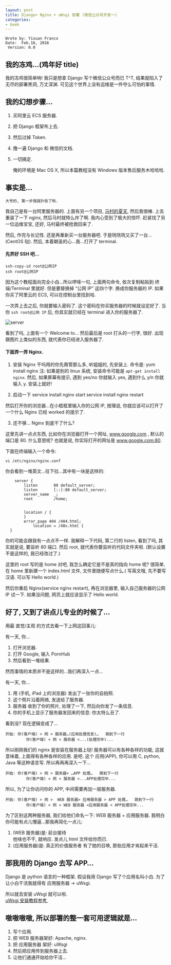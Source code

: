 ```yaml
---
layout: post
title: Django+ Nginx + uWsgi 部署 (微信公众号开发一)
categories:
- Geek
---
```


	Wrote by: Yixuan Franco
	Date:  Feb.16, 2016
	 Version: 0.0


## 我的冻鸡…(鸡年好 title)

我的冻鸡很简单呐! 我只是想拿 Django 写个微信公众号而已 T^T, 结果就陷入了无尽的部署黑洞, 万丈深渊. 可见这个世界上没有运维是一件夺么可怕的事情. 

## 我的幻想步骤…

1. 买阿里云 ECS 服务器. 
2. 把 Django 框架布上去.
3. 然后过掉 Token.
4. 撸一遍 Django 和 微信的文档.
5. 一切搞定. 

	俺的环境是 Mac OS X, 所以本篇教程没有 Windows 版本售后服务木哈哈哈.

## 事实是...

	大爷的, 第一步我就扑街了哟.

我自己是有一台阿里服务器的. 上面有另一个项目, [马村的夏天][1], 然后我很棒. 上去重装了一下 nginx, 然后马村就特么炸了啊. 我内心受到了极大的惊吓. 赶紧找了另一位运维宝宝, 还好, 马村最终被抢救回来了.  

然后, 作完与长记性. 还是再重新买一台服务器吧. 于是咣咣咣又买了一台… (CentOS 哒). 然后, 本着朝圣的心...我…打开了 terminal.

#### 先弄好 SSH 吧...

	ssh-copy-id root@公网IP
	ssh root@公网IP

因为这个教程面向完全小白...所以啰嗦一句, 上面两句命令, 依次复制粘贴到 终端/Terminal 里就好. 但是要替换掉 “公网 IP” 这四个字. 换成你服务器的 IP. 如果你买了阿里云的 ECS, 可以在控制台里找到哈.

一次弄上去之后, 你就要输入密码了. 这个密码在你买服务器的时候就设定好了. 当你 `ssh root@公网 IP` 后, 你其实就已经在 terminal 进入你的服务器了.  

![][image-1]

看到了吗, 上面有一个 Welcome to… 然后最后是 root 打头的一行字, 很好. 出现跟图片上类似的东西, 就代表你已经进入服务器了.

#### 下面弄一弄 Nginx.

1. 安装
Nginx 干吗用的你先甭管那么多, 听姐姐的, 先安装上. 命令是:
	yum install nginx
注: 如果是别的 linux 系统, 安装命令可能是 `apt-get install nginx`. 然后, 如果屏幕有提示, 遇到 yes/no 你就输入 yes, 遇到什么 y/n 你就输入 y. 安装上就好!  

2. 启动一下
	service install nginx start
	service install nginx restart

然后打开你的浏览器…在小框框里输入你的公网 IP, 按理说, 你就应该可以打开了一个什么 Nginx 已经 worked 的提示了. 

3. 还不够…
Nginx 到底干了什么? 

这里先讲一点点东西, 比如你在浏览器打开一个网址,  www.google.com , 默认的端口是 80. 什么意思呢? 也就是说, 你实际打开的网址是 www.google.com:80. 

下面在终端输入一个命令:

	vi /etc/nginx/nginx.conf

你会看到一堆英文…往下拉...其中有一块是这样的:

		server {
	        listen       80 default_server;
	        listen       [::]:80 default_server;
	        server_name  _;
	        root         /home;
	
	
	        location / {
	        }
	        error_page 404 /404.html;
	            location = /40x.html {
	  }

你的可能会跟我有一点点不一样. 我解释一下代码, 第二行的 listen, 看到了吗, 其实就是说, 要监听 80 端口. 然后 root, 就代表你要监听的代码文件夹啦. (默认设置不是这样的, 我已经改过了.)

这里的 root 写的是 home 对吧, 我怎么确定它是不是真的指向 home 呢? 很简单, 在 home 里新建一个 index.html 文件, 文件里随便写点什么.( 写英文哦, 先不要写汉语. 可以写 Hello world.)

然后你重启 Nginx(service nginx restart), 再在浏览器里, 输入自己服务器的公网 IP 试一下. 如果没问题, 网页上就应该显示了 Hello world.

## 好了, 又到了讲点儿专业的时候了...

用最 直觉/主观 的方式去看一下上网这回事儿:

有一天, 你...
1. 打开浏览器.
2. 打开 Google, 输入 PornHub
3. 然后看到一堆结果.

然而事情的本质并不是这样的...我们再深入一点...

有一天, 你...
1. 用 (手机, iPad 上的浏览器) 发出了一张你的自拍照.
2. 这个照片沿着网络, 发送给了服务器. 
3. 服务器 收到了你的照片, 处理了一下, 然后向你发了一条信息.
4. 你的手机上显示了服务器发回来的信息: 你太特么丑了.

看到没? 现在逻辑变成了…  

	开始: 你(客户端) > 网 > 服务器…(应用处理信息)…   跳到下一行
	         你(客户端) < 网 < 服务器 <...(处理完毕)...

所以刚刚我们的 nginx 是安装在服务器上哒! 服务器可以有各种各样的功能, 这就意味着, 上面得有各种各样的应用. 是吧. 这个 应用(APP), 你可以用 C, python, Java 等这种语言写. 所以再再再深入一下...

	开始: 你(客户端) > 网 > 服务器> …APP 处理…   跳到下一行
	         你(客户端) < 网 < 服务器 <...APP处理完毕...

所以, 为了让你访问你的 APP, 中间需要再加一层服务器. 

	开始: 你(客户端) > 网 >  WEB 服务器> 应用服务器 > APP 处理…   跳到下一行
	         你(客户端) < 网 < WEB 服务器 <应用服务器 < APP处理完毕...

为了区别这两种服务器, 我们给他们命名一下: WEB 服务器 + 应用服务器. 我明白你可能有点儿懵逼…那我再简化一点儿:

 1. (WEB 服务器)是: 前台接待  
他啥也不干, 就响应. 发点儿 html 文件给你而已. 
2. (应用服务器)是: 真正的价值服务者
有了她的召唤, 那些应用才肯起来干活. 

## 那我用的 Django 去写 APP…
Django 是 python 语言的一种框架. 假设我用 Django 写了个应用名叫小白. 为了让小白干活我就得有 应用服务器 → uWsgi. 

所以就去安装 uWsgi 就可以啦.   
[uWsgi 安装教程参考 ][2] 

## 嗷嗷嗷嗷, 所以部署的整一套可用逻辑就是...
1. 写个应用.
2. 把 WEB 服务器架好: Apache, nginx.
3. 把 应用服务器 架好: uWsgi
4. 然后把应用传到服务器上去. 
5. 让他们通通开始给你干活…









[1]:	www.macundexiatian.com "马村的夏天"
[2]:	http://www.jianshu.com/p/80393ae41a5f

[image-1]:	http://openmindclub.qiniudn.com/image/server.png "server"